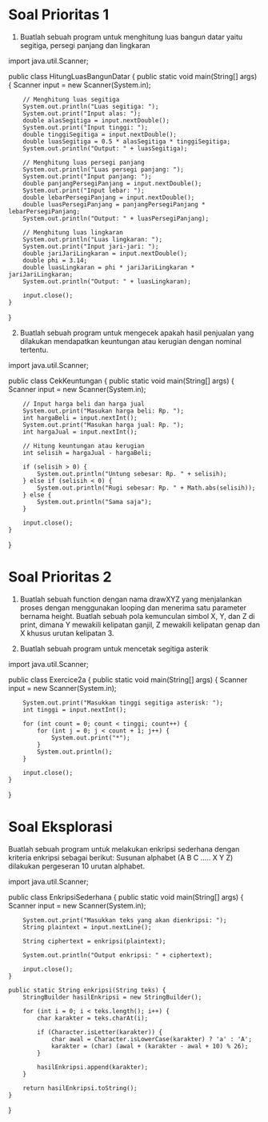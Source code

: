 # Soal Prioritas 1

1. Buatlah sebuah program untuk menghitung luas bangun datar yaitu segitiga, persegi panjang dan lingkaran

import java.util.Scanner;

public class HitungLuasBangunDatar {
    public static void main(String[] args) {
        Scanner input = new Scanner(System.in);
        
        // Menghitung luas segitiga
        System.out.println("Luas segitiga: ");
        System.out.print("Input alas: ");
        double alasSegitiga = input.nextDouble();
        System.out.print("Input tinggi: ");
        double tinggiSegitiga = input.nextDouble();
        double luasSegitiga = 0.5 * alasSegitiga * tinggiSegitiga;
        System.out.println("Output: " + luasSegitiga);
        
        // Menghitung luas persegi panjang
        System.out.println("Luas persegi panjang: ");
        System.out.print("Input panjang: ");
        double panjangPersegiPanjang = input.nextDouble();
        System.out.print("Input lebar: ");
        double lebarPersegiPanjang = input.nextDouble();
        double luasPersegiPanjang = panjangPersegiPanjang * lebarPersegiPanjang;
        System.out.println("Output: " + luasPersegiPanjang);
        
        // Menghitung luas lingkaran
        System.out.println("Luas lingkaran: ");
        System.out.print("Input jari-jari: ");
        double jariJariLingkaran = input.nextDouble();
        double phi = 3.14;
        double luasLingkaran = phi * jariJariLingkaran * jariJariLingkaran;
        System.out.println("Output: " + luasLingkaran);
        
        input.close();
    }
}

2. Buatlah sebuah program untuk mengecek apakah hasil penjualan yang dilakukan mendapatkan keuntungan atau kerugian dengan nominal tertentu.

import java.util.Scanner;

public class CekKeuntungan {
    public static void main(String[] args) {
        Scanner input = new Scanner(System.in);
        
        // Input harga beli dan harga jual
        System.out.print("Masukan harga beli: Rp. ");
        int hargaBeli = input.nextInt();
        System.out.print("Masukan harga jual: Rp. ");
        int hargaJual = input.nextInt();
        
        // Hitung keuntungan atau kerugian
        int selisih = hargaJual - hargaBeli;
        
        if (selisih > 0) {
            System.out.println("Untung sebesar: Rp. " + selisih);
        } else if (selisih < 0) {
            System.out.println("Rugi sebesar: Rp. " + Math.abs(selisih));
        } else {
            System.out.println("Sama saja");
        }
        
        input.close();
    }
}


# Soal Prioritas 2

1. Buatlah sebuah function dengan nama drawXYZ yang menjalankan proses dengan menggunakan looping dan menerima satu parameter bernama height. Buatlah sebuah pola kemunculan simbol X, Y, dan Z di print, dimana Y mewakili kelipatan ganjil, Z mewakili kelipatan genap dan X khusus urutan kelipatan 3.


2. Buatlah sebuah program untuk mencetak segitiga asterik

import java.util.Scanner;

public class Exercice2a {
    public static void main(String[] args) {
        Scanner input = new Scanner(System.in);

        System.out.print("Masukkan tinggi segitiga asterisk: ");
        int tinggi = input.nextInt();

        for (int count = 0; count < tinggi; count++) {
            for (int j = 0; j < count + 1; j++) {
                System.out.print("*");
            }
            System.out.println();
        }

        input.close();
    }
}




# Soal Eksplorasi
Buatlah sebuah program untuk melakukan enkripsi sederhana dengan kriteria enkripsi sebagai berikut:
Susunan alphabet (A B C ….. X Y Z) dilakukan pergeseran 10 urutan alphabet.


import java.util.Scanner;

public class EnkripsiSederhana {
    public static void main(String[] args) {
        Scanner input = new Scanner(System.in);
        
        System.out.print("Masukkan teks yang akan dienkripsi: ");
        String plaintext = input.nextLine();
        
        String ciphertext = enkripsi(plaintext);
        
        System.out.println("Output enkripsi: " + ciphertext);
        
        input.close();
    }

    public static String enkripsi(String teks) {
        StringBuilder hasilEnkripsi = new StringBuilder();

        for (int i = 0; i < teks.length(); i++) {
            char karakter = teks.charAt(i);

            if (Character.isLetter(karakter)) {
                char awal = Character.isLowerCase(karakter) ? 'a' : 'A';
                karakter = (char) (awal + (karakter - awal + 10) % 26);
            }

            hasilEnkripsi.append(karakter);
        }

        return hasilEnkripsi.toString();
    }
}
